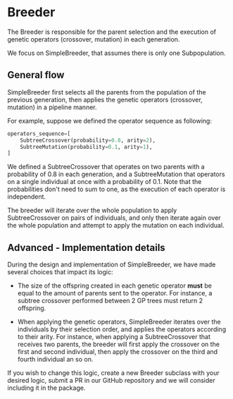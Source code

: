 # Breeder

The Breeder is responsible for the parent selection and the execution of genetic operators (crossover, mutation) in each generation.

We focus on SimpleBreeder, that assumes there is only one Subpopulation.

## General flow

SimpleBreeder first selects all the parents from the population of the previous generation, then applies the genetic operators (crossover, mutation) in a pipeline manner.

For example, suppose we defined the operator sequence as following:
```python
operators_sequence=[
    SubtreeCrossover(probability=0.8, arity=2),
    SubtreeMutation(probability=0.1, arity=1),
]
```

We defined a SubtreeCrossover that operates on two parents with a probability of 0.8 in each generation, and a SubtreeMutation that operators on a single individual at once with a probability of 0.1.
Note that the probabilities don't need to sum to one, as the execution of each operator is independent.

The breeder will iterate over the whole population to apply SubtreeCrossover on pairs of individuals, and only then iterate again over the whole population and attempt to apply the mutation on each individual.

## Advanced - Implementation details
During the design and implementation of SimpleBreeder, we have made several choices that impact its logic:

- The size of the offspring created in each genetic operator **must** be equal to the amount of parents sent to the operator.
For instance, a subtree crossover performed between 2 GP trees must return 2 offspring.

- When applying the genetic operators, SimpleBreeder iterates over the individuals by their selection order, and applies the operators according to their arity. For instance, when applying a SubtreeCrossover that receives two parents, the breeder will first apply the crossover on the first and second individual, then apply the crossover on the third and fourth individual an so on.

If you wish to change this logic, create a new Breeder subclass with your desired logic, submit a PR in our GitHub repository and we will consider including it in the package.
